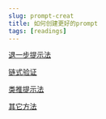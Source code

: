 ```yaml
---
slug: prompt-creat
title: 如何创建更好的prompt
tags: [readings]
---
```



[退一步提示法](https://baoyu.io/blog/translations/take-a-step-back-evoking-reasoning-via-abstraction-in-large-language-models#A4.SS1)

[链式验证](https://baoyu.io/blog/translations/chain-of-verification-reduces-hallucination-in-large-language-models)

[类推提示法](https://baoyu.io/blog/translations/large-language-models-as-analogical-reasoners)

[其它方法](https://twitter.com/Barret_China/status/1714578115580833858)

